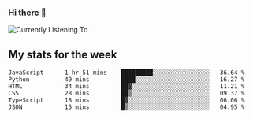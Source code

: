 ### Hi there 👋

![Currently Listening To](https://lastfm-recently-played.vercel.app/api?user=lynziee)

## My stats for the week
<!--START_SECTION:waka-->

```text
JavaScript      1 hr 51 mins    █████████░░░░░░░░░░░░░░░░   36.64 %
Python          49 mins         ████░░░░░░░░░░░░░░░░░░░░░   16.27 %
HTML            34 mins         ██▓░░░░░░░░░░░░░░░░░░░░░░   11.21 %
CSS             28 mins         ██▒░░░░░░░░░░░░░░░░░░░░░░   09.37 %
TypeScript      18 mins         █▓░░░░░░░░░░░░░░░░░░░░░░░   06.06 %
JSON            15 mins         █▒░░░░░░░░░░░░░░░░░░░░░░░   04.95 %
```

<!--END_SECTION:waka-->
